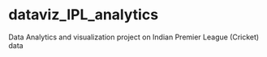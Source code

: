 # dataviz_IPL_analytics
Data Analytics and visualization project on Indian Premier League (Cricket) data
